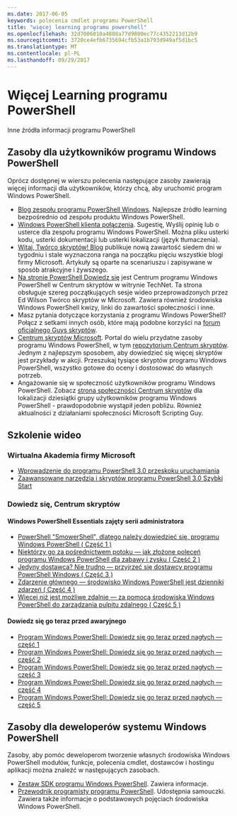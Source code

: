 ```yaml
---
ms.date: 2017-06-05
keywords: polecenia cmdlet programu PowerShell
title: "więcej learning programu powershell"
ms.openlocfilehash: 32d7006010a4808a77d9800ec77c4352213d12b9
ms.sourcegitcommit: 3720ce4efb6735694cfb53a1b793d949af5d1bc5
ms.translationtype: MT
ms.contentlocale: pl-PL
ms.lasthandoff: 09/29/2017
---
```

# <a name="more-powershell-learning"></a>Więcej Learning programu PowerShell

Inne źródła informacji programu PowerShell  

## <a name="resources-for-windows-powershell-users"></a>Zasoby dla użytkowników programu Windows PowerShell

Oprócz dostępnej w wierszu polecenia następujące zasoby zawierają więcej informacji dla użytkowników, którzy chcą, aby uruchomić program Windows PowerShell.

- [Blog zespołu programu PowerShell Windows](http://blogs.msdn.com/b/powershell/). Najlepsze źródło learning bezpośrednio od zespołu produktu Windows PowerShell.
- [Windows PowerShell klienta połączenia](http://Connect.Microsoft.com/PowerShell). Sugestię, Wyślij opinię lub o usterce dla zespołu programu Windows PowerShell. Można pliku usterki kodu, usterki dokumentacji lub usterki lokalizacji (język tłumaczenia).
- [Witaj, Twórco skryptów! Blog](https://blogs.technet.microsoft.com/heyscriptingguy/) publikuje nową zawartość siedem dni w tygodniu i stale wyznaczona ranga na początku pięciu wszystkie blogi firmy Microsoft. Artykuły są oparte na scenariuszu i zapisywane w sposób atrakcyjne i żywszego.
- [Na stronie PowerShell Dowiedz się](https://blogs.technet.microsoft.com/heyscriptingguy/2015/01/04/weekend-scripter-the-best-ways-to-learn-powershell/) jest Centrum programu Windows PowerShell w Centrum skryptów w witrynie TechNet. Ta strona obsługuje szereg początkujących sesje wideo przeprowadzonych przez Ed Wilson Twórco skryptów w Microsoft. Zawiera również środowiska Windows PowerShell kwizy, linki do zawartości społeczności i inne.
- Masz pytania dotyczące korzystania z programu Windows PowerShell? Połącz z setkami innych osób, które mają podobne korzyści na [forum oficjalnego Guys skryptów](http://social.technet.microsoft.com/forums/itcg/threads/).
- [Centrum skryptów Microsoft](https://technet.microsoft.com/scriptcenter). Portal do wielu przydatne zasoby programu Windows PowerShell, w tym [repozytorium Centrum skryptów](http://gallery.technet.microsoft.com/scriptcenter/). Jednym z najlepszym sposobem, aby dowiedzieć się więcej skryptów jest przykłady w akcji. Przeszukaj tysiące skryptów programu Windows PowerShell, wszystko gotowe do oceny i dostosować do własnych potrzeb.
- Angażowanie się w społeczność użytkowników programu Windows PowerShell. Zobacz [strona społeczności Centrum skryptów](https://technet.microsoft.com/scriptcenter/hh182567.aspx) dla lokalizacji dziesiątki grupy użytkowników programu Windows PowerShell - prawdopodobnie wystąpił jeden pobliżu. Również aktualności z działaniami społeczności Microsoft Scripting Guy.

## <a name="video-training"></a>Szkolenie wideo

### <a name="microsoft-virtual-academy"></a>Wirtualna Akademia firmy Microsoft
- [Wprowadzenie do programu PowerShell 3.0 przeskoku uruchamiania](https://mva.microsoft.com/en-US/training-courses/getting-started-with-powershell-30-jump-start-8276)
- [Zaawansowane narzędzia i skryptów programu PowerShell 3.0 Szybki Start](https://mva.microsoft.com/en-US/training-courses/advanced-tools-scripting-with-powershell-30-jump-start-8231)

### <a name="script-center-learn"></a>Dowiedz się, Centrum skryptów
#### <a name="windows-powershell-essentials-for-the-busy-admin-series"></a>Windows PowerShell Essentials zajęty serii administratora
- [PowerShell "SmowerShell", dlatego należy dowiedzieć się, programu Windows PowerShell &#40; Część 1 &#41;](http://dlbmodigital.microsoft.com/webcasts/wmv/23976_Dnl_L.wmv)
- [Niektórzy go za pośrednictwem potoku — jak złożone poleceń programu Windows PowerShell dla zabawy i zysku &#40; Część 2 &#41;](http://dlbmodigital.microsoft.com/webcasts/wmv/23977_Dnl_L.wmv)
- [Jedyny dostawca? Nie trudno — przyjrzeć się dostawcy programu PowerShell Windows &#40; Część 3 &#41;](http://dlbmodigital.microsoft.com/webcasts/wmv/23978_Dnl_L.wmv)
- [Zdarzenie głównego — środowisko Windows PowerShell jest dzienniki zdarzeń &#40; Część 4 &#41;](http://dlbmodigital.microsoft.com/webcasts/wmv/23979_Dnl_L.wmv)
- [Więcej niż jest możliwe zdalnie — za pomocą środowiska Windows PowerShell do zarządzania pulpitu zdalnego &#40; Część 5 &#41;](http://dlbmodigital.microsoft.com/webcasts/wmv/23980_Dnl_L.wmv)

#### <a name="learn-it-now-before-its-an-emergency"></a>Dowiedz się go teraz przed awaryjnego
- [Program Windows PowerShell: Dowiedz się go teraz przed nagłych — część 1](http://dlbmodigital.microsoft.com/webcasts/wmv/1032481530_Dnl_L.wmv)
- [Program Windows PowerShell: Dowiedz się go teraz przed nagłych — część 2](http://dlbmodigital.microsoft.com/webcasts/wmv/1032481542_Dnl_L.wmv)
- [Program Windows PowerShell: Dowiedz się go teraz przed nagłych — część 3](http://dlbmodigital.microsoft.com/webcasts/wmv/1032481548_Dnl_L.wmv)
- [Program Windows PowerShell: Dowiedz się go teraz przed nagłych — część 4](http://dlbmodigital.microsoft.com/webcasts/wmv/1032481552_Dnl_L.wmv)
- [Program Windows PowerShell: Dowiedz się go teraz przed nagłych — część 5](http://dlbmodigital.microsoft.com/webcasts/wmv/1032481554_Dnl_L.wmv)

## <a name="resources-for-windows-powershell-developers"></a>Zasoby dla deweloperów systemu Windows PowerShell

Zasoby, aby pomóc deweloperom tworzenie własnych środowiska Windows PowerShell modułów, funkcje, polecenia cmdlet, dostawców i hostingu aplikacji można znaleźć w następujących zasobach.

- [Zestaw SDK programu Windows PowerShell](http://go.microsoft.com/fwlink/p/?LinkID=89595). Zawiera informacje.
- [Przewodnik programisty programu PowerShell](http://go.microsoft.com/fwlink/p/?LinkID=89596). Udostępnia samouczki. Zawiera także informacje o podstawowych pojęciach środowiska Windows PowerShell.

